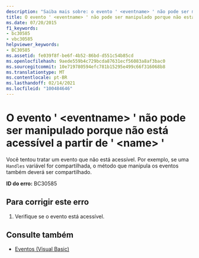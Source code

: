 ```yaml
---
description: "Saiba mais sobre: o evento ' <eventname> ' não pode ser manipulado porque não está acessível de ' <name> '"
title: O evento ' <eventname> ' não pode ser manipulado porque não está acessível a partir de ' <name> '
ms.date: 07/20/2015
f1_keywords:
- bc30585
- vbc30585
helpviewer_keywords:
- BC30585
ms.assetid: fe039f8f-be6f-4b52-86bd-d551c54b85cd
ms.openlocfilehash: 9aede559b4c729bcda87631ecf56083a8af3bac0
ms.sourcegitcommit: 10e719780594efc781b15295e499c66f316068b8
ms.translationtype: MT
ms.contentlocale: pt-BR
ms.lasthandoff: 02/14/2021
ms.locfileid: "100484646"
---
```

# <a name="event-eventname-cannot-be-handled-because-it-is-not-accessible-from-name"></a>O evento ' \<eventname> ' não pode ser manipulado porque não está acessível a partir de ' \<name> '

Você tentou tratar um evento que não está acessível. Por exemplo, se uma `Handles` variável for compartilhada, o método que manipula os eventos também deverá ser compartilhado.  
  
 **ID do erro:** BC30585  
  
## <a name="to-correct-this-error"></a>Para corrigir este erro  
  
1. Verifique se o evento está acessível.  
  
## <a name="see-also"></a>Consulte também

- [Eventos (Visual Basic)](../programming-guide/language-features/events/index.md)
